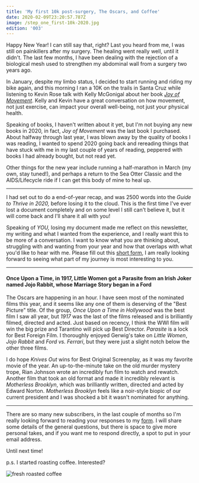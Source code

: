 ```yaml
---
title: 'My first 10k post-surgery, The Oscars, and Coffee'
date: 2020-02-09T23:20:57.787Z
image: /step_one_first-10k-2020.jpg
edition: '003'
---
```

Happy New Year! I can still say that, right? Last you heard from me, I was still on painkillers after my surgery. The healing went really well, until it didn't. The last few months, I have been dealing with the rejection of a biological mesh used to strengthen my abdominal wall from a surgery two years ago. 

In January, despite my limbo status, I decided to start running and riding my bike again, and this morning I ran a 10K on the trails in Santa Cruz while listening to Kevin Rose talk with Kelly McGonigal about her book *[Joy of Movement](https://amzn.to/2H876yD)*. Kelly and Kevin have a great conversation on how movement, not just exercise, can impact your overall well-being, not just your physical health. 

Speaking of books, I haven't written about it yet, but I'm not buying any new books in 2020, in fact, *Joy of Movement* was the last book I purchased. About halfway through last year, I was blown away by the quality of books I was reading, I wanted to spend 2020 going back and rereading things that have stuck with me in my last couple of years of reading, peppered with books I had already bought, but not read yet.

Other things for the new year include running a half-marathon in March (my own, stay tuned!), and perhaps a return to the Sea Otter Classic and the AIDS/Lifecycle ride if I can get this body of mine to heal up.

<hr />

I had set out to do a end-of-year recap, and was 2500 words into the *Guide to Thrive in 2020,* before losing it to the cloud. This is the first time I've ever lost a document completely and on some level I still can't believe it, but it will come back and I'll share it all with you!

Speaking of *YOU,* losing my document made me reflect on this newsletter, my writing and what I wanted from the experience, and I really want this to be more of a conversation. I want to know what you are thinking about, struggling with and wanting from your year and how that overlaps with what you'd like to hear with me. Please fill out this [short form](https://forms.gle/Hko8PbGbybtAB2Pv9), I am really looking forward to seeing what part of my journey is most interesting to you.

<hr />

#### Once Upon a Time, in 1917, Little Women got a Parasite from an Irish Joker named Jojo Rabbit, whose Marriage Story began in a Ford 

The Oscars are happening in an hour. I have seen most of the nominated films this year, and it seems like any one of them is deserving of the "Best Picture" title. Of the group, *Once Upon a Time in Hollywood* was the best film I saw all year, but *1917* was the last of the films released and is brilliantly filmed, directed and acted. Just based on recency, I think the WWI film will win the big prize and Tarantino will pick up Best Director. *Parasite* is a lock for Best Foreign Film. I thoroughly enjoyed Gerwig's take on *Little Women*, *Jojo Rabbit* and *Ford vs. Ferrari*, but they were just a slight notch below the other three films.

I do hope *Knives Out* wins for Best Original Screenplay, as it was my favorite movie of the year. An up-to-the-minute take on the old murder mystery trope, Rian Johnson wrote an incredibly fun film to watch and rewatch. Another film that took an old format and made it incredibly relevant is *Motherless Brooklyn*, which was brilliantly written, directed and acted by Edward Norton. *Motherless Brooklyn* feels like a noir-style biopic of our current president and I was shocked a bit it wasn't nominated for anything.

<hr />

There are so many new subscribers, in the last couple of months so I'm really looking forward to reading your responses to my [form](https://forms.gle/Hko8PbGbybtAB2Pv9). I will share some details of the general questions, but there is space to give more personal takes, and if you want me to respond directly, a spot to put in your email address.

Until next time!

p.s. I started roasting coffee. Interested?

![fresh roasted coffee](/gonna-need-more-coffee.jpg)
